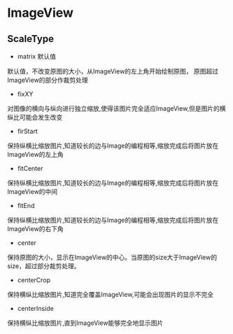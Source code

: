 # ImageView

## ScaleType

* matrix 默认值

默认值，不改变原图的大小，从ImageView的左上角开始绘制原图， 原图超过ImageView的部分作裁剪处理

* fixXY

对图像的横向与纵向进行独立缩放,使得该图片完全适应ImageView,但是图片的横纵比可能会发生改变

* firStart

保持纵横比缩放图片,知道较长的边与Image的编程相等,缩放完成后将图片放在ImageView的左上角

* fitCenter

保持纵横比缩放图片,知道较长的边与Image的编程相等,缩放完成后将图片放在ImageView的中间

* fitEnd

保持纵横比缩放图片,知道较长的边与Image的编程相等,缩放完成后将图片放在ImageView的右下角

* center

保持原图的大小，显示在ImageView的中心。当原图的size大于ImageView的size，超过部分裁剪处理。

* centerCrop

保持横纵比缩放图片,知道完全覆盖ImageView,可能会出现图片的显示不完全

* centerInside

保持横纵比缩放图片,直到ImageView能够完全地显示图片


